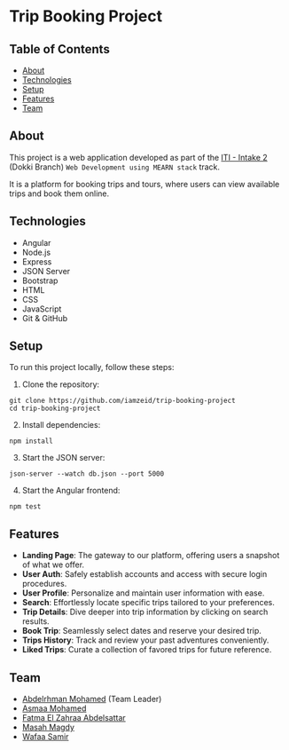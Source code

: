 # Trip Booking Project

## Table of Contents

- [About](#about)
- [Technologies](#technologies)
- [Setup](#setup)
- [Features](#features)
- [Team](#team)

## About

This project is a web application developed as part of the [ITI - Intake 2](https://iti.gov.eg) (Dokki Branch) `Web Development using MEARN stack` track.

It is a platform for booking trips and tours, where users can view available trips and book them online.

## Technologies

- Angular
- Node.js
- Express
- JSON Server
- Bootstrap
- HTML
- CSS
- JavaScript
- Git & GitHub

## Setup

To run this project locally, follow these steps:

1. Clone the repository:

```
git clone https://github.com/iamzeid/trip-booking-project
cd trip-booking-project
```

2. Install dependencies:

```
npm install
```

3. Start the JSON server:

```
json-server --watch db.json --port 5000
```

4. Start the Angular frontend:

```
npm test
```

## Features

- **Landing Page**: The gateway to our platform, offering users a snapshot of what we offer.
- **User Auth**: Safely establish accounts and access with secure login procedures.
- **User Profile**: Personalize and maintain user information with ease.
- **Search**: Effortlessly locate specific trips tailored to your preferences.
- **Trip Details**: Dive deeper into trip information by clicking on search results.
- **Book Trip**: Seamlessly select dates and reserve your desired trip.
- **Trips History**: Track and review your past adventures conveniently.
- **Liked Trips**: Curate a collection of favored trips for future reference.

## Team

- [Abdelrhman Mohamed](https://github.com/iamzeid) (Team Leader)
- [Asmaa Mohamed](https://github.com/elsobahy)
- [Fatma El Zahraa Abdelsattar](https://github.com/FatmaElzahraa8)
- [Masah Magdy](https://github.com/MasahAlmahdi)
- [Wafaa Samir](https://github.com/wafaasamir)
